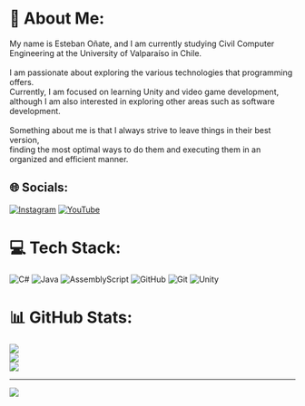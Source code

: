 # 💫 About Me:
My name is Esteban Oñate, and I am currently studying Civil Computer Engineering at the University of Valparaíso in Chile.<br><br>I am passionate about exploring the various technologies that programming offers. <br>Currently, I am focused on learning Unity and video game development, although I am also interested in exploring other areas such as software development.<br><br>Something about me is that I always strive to leave things in their best version, <br>finding the most optimal ways to do them and executing them in an organized and efficient manner.


## 🌐 Socials:
[![Instagram](https://img.shields.io/badge/Instagram-%23E4405F.svg?logo=Instagram&logoColor=white)](https://instagram.com/onate_zzz) [![YouTube](https://img.shields.io/badge/YouTube-%23FF0000.svg?logo=YouTube&logoColor=white)](https://youtube.com/@@MorphyCD) 

# 💻 Tech Stack:
![C#](https://img.shields.io/badge/c%23-%23239120.svg?style=flat-square&logo=csharp&logoColor=white) ![Java](https://img.shields.io/badge/java-%23ED8B00.svg?style=flat-square&logo=openjdk&logoColor=white) ![AssemblyScript](https://img.shields.io/badge/assembly%20script-%23000000.svg?style=flat-square&logo=assemblyscript&logoColor=white) ![GitHub](https://img.shields.io/badge/github-%23121011.svg?style=flat-square&logo=github&logoColor=white) ![Git](https://img.shields.io/badge/git-%23F05033.svg?style=flat-square&logo=git&logoColor=white) ![Unity](https://img.shields.io/badge/unity-%23000000.svg?style=flat-square&logo=unity&logoColor=white)
# 📊 GitHub Stats:
![](https://github-readme-stats.vercel.app/api?username=Morphy137&theme=radical&hide_border=false&include_all_commits=true&count_private=false)<br/>
![](https://github-readme-streak-stats.herokuapp.com/?user=Morphy137&theme=radical&hide_border=false)<br/>
![](https://github-readme-stats.vercel.app/api/top-langs/?username=Morphy137&theme=radical&hide_border=false&include_all_commits=true&count_private=false&layout=compact)

---
[![](https://visitcount.itsvg.in/api?id=Morphy137&icon=2&color=10)](https://visitcount.itsvg.in)
